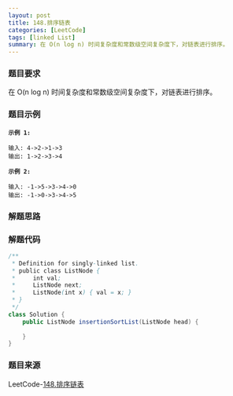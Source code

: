 ```yaml
---
layout: post
title: 148.排序链表
categories: [LeetCode]
tags: [linked List]
summary: 在 O(n log n) 时间复杂度和常数级空间复杂度下，对链表进行排序。
---
```


### 题目要求
在 O(n log n) 时间复杂度和常数级空间复杂度下，对链表进行排序。

### 题目示例
**`示例 1:`**
```
输入: 4->2->1->3
输出: 1->2->3->4
```

**`示例 2:`**
```
输入: -1->5->3->4->0
输出: -1->0->3->4->5
```

### 解题思路


### 解题代码
```java
/**
 * Definition for singly-linked list.
 * public class ListNode {
 *     int val;
 *     ListNode next;
 *     ListNode(int x) { val = x; }
 * }
 */
class Solution {
    public ListNode insertionSortList(ListNode head) {
        
    }
}
```

### 题目来源
LeetCode-[148.排序链表](https://leetcode-cn.com/problems/sort-list/)
